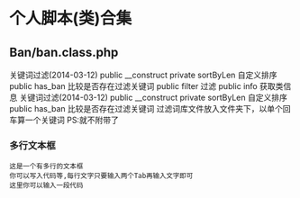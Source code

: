 个人脚本(类)合集
=======

Ban/ban.class.php
---------
关键词过滤(2014-03-12)
	public __construct
	private sortByLen 自定义排序
	public has_ban 比较是否存在过滤关键词
	public filter 过滤
	public info 获取类信息
关键词过滤(2014-03-12) 
    public __construct
    private sortByLen 自定义排序
    public has_ban 比较是否存在过滤关键词
过滤词库文件放入文件夹下，以单个回车算一个关键词
PS:就不附带了

### 多行文本框  
    这是一个有多行的文本框
    你可以写入代码等,每行文字只要输入两个Tab再输入文字即可
    这里你可以输入一段代码
